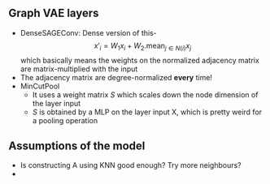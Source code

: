 ## Graph VAE layers
- DenseSAGEConv: Dense version of this- 
$$x'_i = W_1 x_i + W_2.\text{mean}_{j \in N(i)} x_j$$
which basically means the weights on the normalized adjacency matrix are matrix-multiplied with the input
- The adjacency matrix are degree-normalized **every** time!
- MinCutPool
    - It uses a weight matrix $S$ which scales down the node dimension of the layer input
    - $S$ is obtained by a MLP on the layer input X, which is pretty weird for a pooling operation

## Assumptions of the model
- Is constructing A using KNN good enough? Try more neighbours?
- 
    